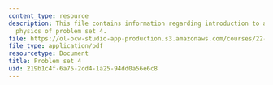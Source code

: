 ```yaml
---
content_type: resource
description: This file contains information regarding introduction to applied nuclear
  physics of problem set 4.
file: https://ol-ocw-studio-app-production.s3.amazonaws.com/courses/22-02-introduction-to-applied-nuclear-physics-spring-2012/219b1c4f6a752cd41a2594dd0a56e6c8_MIT22_02S12_pset4.pdf
file_type: application/pdf
resourcetype: Document
title: Problem set 4
uid: 219b1c4f-6a75-2cd4-1a25-94dd0a56e6c8
---
```

